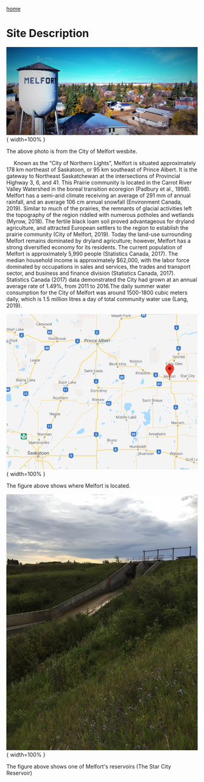 ---
---

[home](home.html)

# Site Description

![](figures/city.png){ width=100% }

The above photo is from the City of Melfort wesbite.

&nbsp;&nbsp;&nbsp;&nbsp;&nbsp;Known as the “City of Northern Lights”, Melfort is situated approximately 178 km northeast of Saskatoon, or 95 km southeast of Prince Albert. It is the gateway to Northeast Saskatchewan at the intersections of Provincial Highway 3, 6, and 41. This Prairie community is located in the Carrot River Valley Watershed in the boreal transition ecoregion (Padbury et al., 1998). Melfort has a semi-arid climate receiving an average of 291 mm of annual rainfall, and an average 106 cm annual snowfall (Environment Canada, 2019). Similar to much of the prairies, the remnants of glacial activities left the topography of the region riddled with numerous potholes and wetlands (Myrow, 2018). The fertile black loam soil proved advantageous for dryland agriculture, and attracted European settlers to the region to establish the prairie community (City of Melfort, 2019). Today the land-use surrounding Melfort remains dominated by dryland agriculture; however, Melfort has a strong diversified economy for its residents. The current population of Melfort is approximately 5,990 people (Statistics Canada, 2017). The median household income is approximately $62,000, with the labor force dominated by occupations in sales and services, the trades and transport sector, and business and finance division (Statistics Canada, 2017). Statistics Canada (2017) data demonstrated the City had grown at an annual average rate of 1.49%, from 2011 to 2016.The daily summer water consumption for the City of Melfort was around 1500-1800 cubic meters daily, which is 1.5 million litres a day of total community water use (Lang, 2019).


![](figures/googlemelfort.png){ width=100% }

The figure above shows where Melfort is located.

![](figures/pfradam.jpg){ width=100% }

The figure above shows one of Melfort's reservoirs (The Star City Reservoir)
